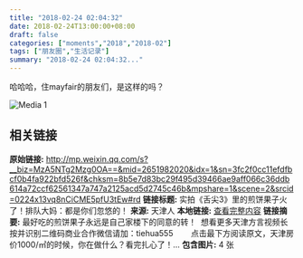 ```yaml
---
title: "2018-02-24 02:04:32"
date: 2018-02-24T13:00:00+08:00
draft: false
categories: ["moments","2018","2018-02"]
tags: ["朋友圈","生活记录"]
summary: "2018-02-24 02:04:32..."
---
```


哈哈哈，住mayfair的朋友们，是这样的吗？

![Media 1](/Moments/photos/2018-02-24/201802240204320.jpg)

## 相关链接

**原始链接:** http://mp.weixin.qq.com/s?__biz=MzA5NTg2Mzg0OA==&mid=2651982020&idx=1&sn=3fc2f0cc11efdfbcf0b4fa922bfd526f&chksm=8b5e7d83bc29f495d39466ae9aff066c36ddb614a72ccf62561347a747a2125acd5d2745c46b&mpshare=1&scene=2&srcid=0224x13vq8nCiCME5pfU3tEw#rd
**链接标题:** 实拍《舌尖3》里的煎饼果子火了！排队大妈：都是你们忽悠的！
**来源:** 天津人
**本地链接:** [查看完整内容](/link_content/2018/02/2018-02-24-3/link_content/)
**链接摘要:** 最好吃的煎饼果子永远是自己家楼下的同意的转！  想看更多天津方言视频长按并识别二维码商业合作微信请加：tiehua555        点击最下方阅读原文，天津房价1000/㎡的时候，你在做什么？看完扎心了！...
**包含图片:** 4 张

